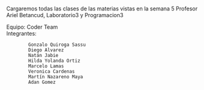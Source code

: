 # 
Cargaremos todas las clases de las materias vistas en la semana 5
Profesor Ariel Betancud, Laboratorio3 y Programacion3

Equipo: 
       Coder Team     
Integrantes:

            Gonzalo Quiroga Sassu
            Diego Alvarez
            Natán Jabie
            Hilda Yolanda Ortiz 
            Marcelo Lamas 
            Veronica Cardenas
            Martín Nazareno Maya 
            Adan Gomez


